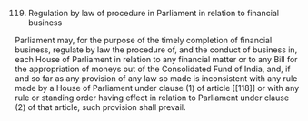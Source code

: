 119. Regulation by law of procedure in Parliament in relation to financial business

Parliament may, for the purpose of the timely completion of financial business, regulate by law the procedure of, and the conduct of business in, each House of Parliament in relation to any financial matter or to any Bill for the appropriation of moneys out of the Consolidated Fund of India, and, if and so far as any provision of any law so made is inconsistent with any rule made by a House of Parliament under clause (1) of article [[118]] or with any rule or standing order having effect in relation to Parliament under clause (2) of that article, such provision shall prevail.

